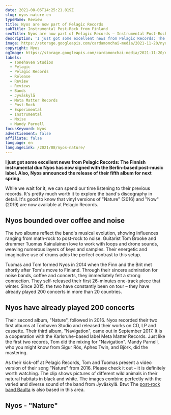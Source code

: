 ```yaml
---
date: 2021-08-06T14:25:21.819Z
slug: nyos-nature-en
typeName: Review
title: Nyos are now part of Pelagic Records
subTitle: Instrumental Post-Rock from Finland
seoTitle: Nyos are now part of Pelagic Records – Instrumental Post-Rock Review
description: 'I just got some excellent news from Pelagic Records: The Finnish instrumental duo Nyos has now signed with the Berlin-based post-music label. Also, Nyos announced the release of their fifth album for next spring.'
image: https://storage.googleapis.com/cardamonchai-media/2021-11-20/nyos-jpg-imagine-c8c8c8_000000_1024_768/640.webp
copyright: Nyos
ogImage: https://storage.googleapis.com/cardamonchai-media/2021-11-20/nyos-png-imagine-c8c8c8_969696_1200_628/640.webp
labels:
  - Tonehaven Studios
  - Pelagic
  - Pelagic Records
  - Release
  - Review
  - Reviews
  - Bands
  - Jyväskylä
  - Meta Matter Records
  - Post-Rock
  - Experimental
  - Instrumental
  - Noise
  - Mandy Parnell
focusKeyword: Nyos
advertisement: false
affiliate: false
language: en
languageLink: /2021/08/nyos-nature/
---
```


**I just got some excellent news from Pelagic Records: The Finnish instrumental duo Nyos has now signed with the Berlin-based post-music label. Also, Nyos announced the release of their fifth album for next spring.**

While we wait for it, we can spend our time listening to their previous records. It's pretty much worth it to explore the band's discography in detail. It's good to know that vinyl versions of "Nature" (2016) and "Now" (2019) are now available at Pelagic Records.

## Nyos bounded over coffee and noise

The two albums reflect the band's musical evolution, showing influences ranging from math-rock to post-rock to noise. Guitarist Tom Brooke and drummer Tuomas Kainulainen love to work with loops and drone sounds, weaving numerous layers of keys and samples. Their energetic and imaginative use of drums adds the perfect contrast to this setup.

Tuomas and Tom formed Nyos in 2014 when the Finn and the Brit met shortly after Tom's move to Finland. Through their sincere admiration for noise bands, coffee and concerts, they immediately felt a strong connection. They self-released their first 26-minutes one-track piece that winter. Since 2015, the two have constantly been on tour – they have already played 200 concerts in more than 20 countries.

## Nyos have already played 200 concerts

Their second album, "Nature", followed in 2016. Nyos recorded their two first albums at Tonhaven Studio and released their works on CD, LP and cassette. Their third album, "Navigation", came out in September 2017. It is a cooperation with the Karlsruhe-based label Meta Matter Records. Just like the first two records, Tom did the mixing for "Navigation". Mandy Parnell, who you might know from Sigur Rós, Aphex Twin, and Björk, did the mastering.

As their kick-off at Pelagic Records, Tom and Tuomas present a video version of their song "Nature" from 2016. Please check it out – it is definitely worth watching. The clip shows pictures of different wild animals in their natural habitats in black and white. The images combine perfectly with the varied and diverse sound of the band from Jyväskylä. Btw: The [post-rock band Baulta](/2021/03/baulta-interview/) is also based in this area.

## Nyos - "Nature"

<YouTube id="slU3mD1RHNA" />
